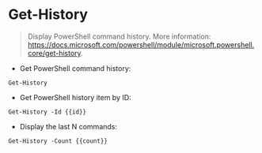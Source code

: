 # Get-History

> Display PowerShell command history.
> More information: <https://docs.microsoft.com/powershell/module/microsoft.powershell.core/get-history>.

- Get PowerShell command history:

`Get-History`

- Get PowerShell history item by ID:

`Get-History -Id {{id}}`

- Display the last N commands:

`Get-History -Count {{count}}`
